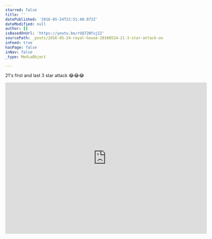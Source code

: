 ```yaml
---
starred: false
title: ''
datePublished: '2016-05-24T22:51:40.072Z'
dateModified: null
author: []
isBasedOnUrl: 'https://youtu.be/rUQ72NfujII'
sourcePath: _posts/2016-05-24-royal-house-20160524-21-3-star-attack-on-bg.md
inFeed: true
hasPage: false
inNav: false
_type: MediaObject

---
```

21's first and last 3 star attack 😂😂😂

<iframe src="https://cdn.embedly.com/widgets/media.html?src=https%3A%2F%2Fwww.youtube.com%2Fembed%2FrUQ72NfujII%3Ffeature%3Doembed&amp;url=http%3A%2F%2Fwww.youtube.com%2Fwatch%3Fv%3DrUQ72NfujII&amp;image=https%3A%2F%2Fi.ytimg.com%2Fvi%2FrUQ72NfujII%2Fhqdefault.jpg&amp;key=b7d04c9b404c499eba89ee7072e1c4f7&amp;type=text%2Fhtml&amp;schema=youtube" width="640" height="480" scrolling="no" frameborder="0" allowfullscreen="" style=""></iframe>